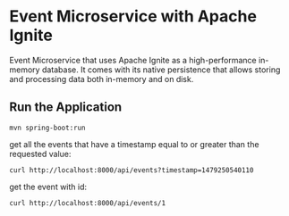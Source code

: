 # Event Microservice with Apache Ignite

Event Microservice that uses Apache Ignite as a high-performance in-memory database.
It comes with its native persistence that allows storing and processing data both in-memory and on disk.


## Run the Application

```
mvn spring-boot:run
```

get all the events that have a timestamp equal to or greater than the requested value:

```
curl http://localhost:8000/api/events?timestamp=1479250540110
```


get the event with id:

```
curl http://localhost:8000/api/events/1
```

